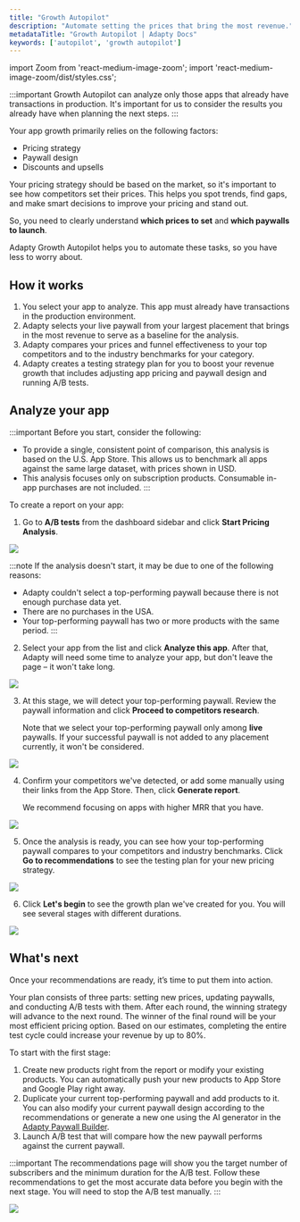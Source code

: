 ```yaml
---
title: "Growth Autopilot"
description: "Automate setting the prices that bring the most revenue."
metadataTitle: "Growth Autopilot | Adapty Docs"
keywords: ['autopilot', 'growth autopilot']
---
```

import Zoom from 'react-medium-image-zoom';
import 'react-medium-image-zoom/dist/styles.css';

:::important
Growth Autopilot can analyze only those apps that already have transactions in production. It's important for us to consider the results you already have when planning the next steps.
:::

Your app growth primarily relies on the following factors:
- Pricing strategy
- Paywall design
- Discounts and upsells

Your pricing strategy should be based on the market, so it's important to see how competitors set their prices. This helps you spot trends, find gaps, and make smart decisions to improve your pricing and stand out.

So, you need to clearly understand **which prices to set** and **which paywalls to launch**.

Adapty Growth Autopilot helps you to automate these tasks, so you have less to worry about.

## How it works

1. You select your app to analyze. This app must already have transactions in the production environment.
2. Adapty selects your live paywall from your largest placement that brings in the most revenue to serve as a baseline for the analysis.
3. Adapty compares your prices and funnel effectiveness to your top competitors and to the industry benchmarks for your category.
4. Adapty creates a testing strategy plan for you to boost your revenue growth that includes adjusting app pricing and paywall design and running A/B tests.

## Analyze your app

:::important
Before you start, consider the following:
- To provide a single, consistent point of comparison, this analysis is based on the U.S. App Store. This allows us to benchmark all apps against the same large dataset, with prices shown in USD.
- This analysis focuses only on subscription products. Consumable in-app purchases are not included.
:::

To create a report on your app:

1. Go to **A/B tests** from the dashboard sidebar and click **Start Pricing Analysis**.

<Zoom>
  <img src={require('./img/pricing-analysis.webp').default}
  style={{
    border: '1px solid #727272', /* border width and color */
    width: '700px', /* image width */
    display: 'block', /* for alignment */
    margin: '0 auto' /* center alignment */
  }}
/>
</Zoom>

<br/>

:::note
If the analysis doesn't start, it may be due to one of the following reasons:
- Adapty couldn't select a top-performing paywall because there is not enough purchase data yet.
- There are no purchases in the USA.
- Your top-performing paywall has two or more products with the same period.
:::

2. Select your app from the list and click **Analyze this app**. After that, Adapty will need some time to analyze your app, but don't leave the page – it won't take long.

<Zoom>
  <img src={require('./img/select-app.webp').default}
  style={{
    border: '1px solid #727272', /* border width and color */
    width: '700px', /* image width */
    display: 'block', /* for alignment */
    margin: '0 auto' /* center alignment */
  }}
/>
</Zoom>

3. At this stage, we will detect your top-performing paywall. Review the paywall information and click **Proceed to competitors research**.

   Note that we select your top-performing paywall only among **live** paywalls. If your successful paywall is not added to any placement currently, it won't be considered.
   
<Zoom>
  <img src={require('./img/app-analysis.webp').default}
  style={{
    border: '1px solid #727272', /* border width and color */
    width: '700px', /* image width */
    display: 'block', /* for alignment */
    margin: '0 auto' /* center alignment */
  }}
/>
</Zoom>

4. Confirm your competitors we've detected, or add some manually using their links from the App Store. Then, click **Generate report**.
   
    We recommend focusing on apps with higher MRR that you have.

<Zoom>
  <img src={require('./img/competitors.webp').default}
  style={{
    border: '1px solid #727272', /* border width and color */
    width: '700px', /* image width */
    display: 'block', /* for alignment */
    margin: '0 auto' /* center alignment */
  }}
/>
</Zoom>

5. Once the analysis is ready, you can see how your top-performing paywall compares to your competitors and industry benchmarks. Click **Go to recommendations** to see the testing plan for your new pricing strategy.

<Zoom>
  <img src={require('./img/compare.webp').default}
  style={{
    border: '1px solid #727272', /* border width and color */
    width: '700px', /* image width */
    display: 'block', /* for alignment */
    margin: '0 auto' /* center alignment */
  }}
/>
</Zoom>


6. Click **Let's begin** to see the growth plan we've created for you. You will see several stages with different durations.

<Zoom>
  <img src={require('./img/growth-strategy.webp').default}
  style={{
    border: '1px solid #727272', /* border width and color */
    width: '700px', /* image width */
    display: 'block', /* for alignment */
    margin: '0 auto' /* center alignment */
  }}
/>
</Zoom>


## What's next 

Once your recommendations are ready, it’s time to put them into action. 

Your plan consists of three parts: setting new prices, updating paywalls, and conducting A/B tests with them. After each round, the winning strategy will advance to the next round. The winner of the final round will be your most efficient pricing option. Based on our estimates, completing the entire test cycle could increase your revenue by up to 80%.

To start with the first stage:

1. Create new products right from the report or modify your existing products. You can automatically push your new products to App Store and Google Play right away.
2. Duplicate your current top-performing paywall and add products to it. You can also modify your current paywall design according to the recommendations or generate a new one using the AI generator in the [Adapty Paywall Builder](adapty-paywall-builder.md).
3. Launch A/B test that will compare how the new paywall performs against the current paywall.

:::important
The recommendations page will show you the target number of subscribers and the minimum duration for the A/B test. Follow these recommendations to get the most accurate data before you begin with the next stage. You will need to stop the A/B test manually.
:::

<Zoom>
  <img src={require('./img/recommendation.webp').default}
  style={{
    border: '1px solid #727272', /* border width and color */
    width: '700px', /* image width */
    display: 'block', /* for alignment */
    margin: '0 auto' /* center alignment */
  }}
/>
</Zoom>